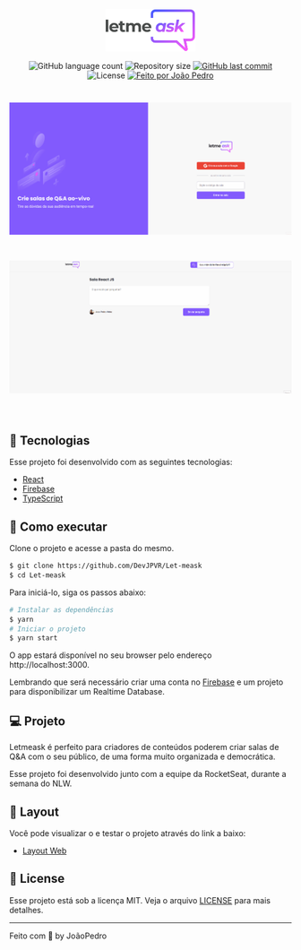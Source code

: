 <p align="center">
  <img alt="Letmeask" src=".github/logo.svg" width="160px">
</p>

<p align="center">
  <img alt="GitHub language count" src="https://img.shields.io/github/languages/count/DevJPVR/ShoppingCart?color=%2304D361">

  <img alt="Repository size" src="https://img.shields.io/github/repo-size/DevJPVR/ShoppingCart">

  
  <a href="https://github.com/DevJPVR/ShoppingCart/commits/master">
    <img alt="GitHub last commit" src="https://img.shields.io/github/last-commit/DevJPVR/ShoppingCart">
  </a>
    
   <img alt="License" src="https://img.shields.io/badge/license-MIT-brightgreen">
   <a href="https://github.com/DevJPVR/Let-meask/blob/main/LICENSE">


  <a href="#">
    <img alt="Feito por João Pedro" src="https://img.shields.io/badge/feito%20por-JoaoPedro-%237519C1">
  </a>
  

 
</p>


<h1 align="center">
    <img alt="Letmeask" src=".github/cover1.gif" />
</h1>


<h1 align="center">
    <img alt="Letmeask" src=".github/cover2.gif" />
</h1>

<br>

## 🧪 Tecnologias

Esse projeto foi desenvolvido com as seguintes tecnologias:

- [React](https://reactjs.org)
- [Firebase](https://firebase.google.com/)
- [TypeScript](https://www.typescriptlang.org/)

## 🚀 Como executar

Clone o projeto e acesse a pasta do mesmo.

```bash
$ git clone https://github.com/DevJPVR/Let-meask
$ cd Let-meask
```

Para iniciá-lo, siga os passos abaixo:
```bash
# Instalar as dependências
$ yarn
# Iniciar o projeto
$ yarn start
```
O app estará disponível no seu browser pelo endereço http://localhost:3000.

Lembrando que será necessário criar uma conta no [Firebase](https://firebase.google.com/) e um projeto para disponibilizar um Realtime Database.

## 💻 Projeto

Letmeask é perfeito para criadores de conteúdos poderem criar salas de Q&A com o seu público, de uma forma muito organizada e democrática. 

Esse projeto foi desenvolvido junto com a equipe da RocketSeat, durante a semana do NLW.


## 🔖 Layout

Você pode visualizar o e testar o projeto através do link a baixo:

- [Layout Web](https://letmeask-12e88.web.app/) 

## 📝 License

Esse projeto está sob a licença MIT. Veja o arquivo [LICENSE](LICENSE.md) para mais detalhes.

---

Feito com 💜 by JoãoPedro
